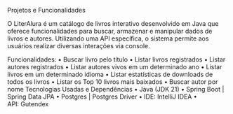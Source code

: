 Projetos e Funcionalidades

O LiterAlura é um catálogo de livros interativo desenvolvido em Java que oferece funcionalidades para buscar, armazenar e manipular dados de livros e autores.
Utilizando uma API específica, o sistema permite aos usuários realizar diversas interações via console. 

Funcionalidades:
    • Buscar livro pelo título
    • Listar livros registrados
    • Listar autores registrados
    • Listar autores vivos em um determinado ano
    • Listar livros em um determinado idioma
    • Listar estatísticas de downloads de todos os livros
    • Listar os Top 10 livros mais baixados
    • Buscar autor por nome
Tecnologias Usadas e Dependências
    • Java (JDK 21)
    • Spring Boot | Spring Data JPA
    • Postgres | Postgres Driver
    • IDE: IntelliJ IDEA
    • API: Gutendex
